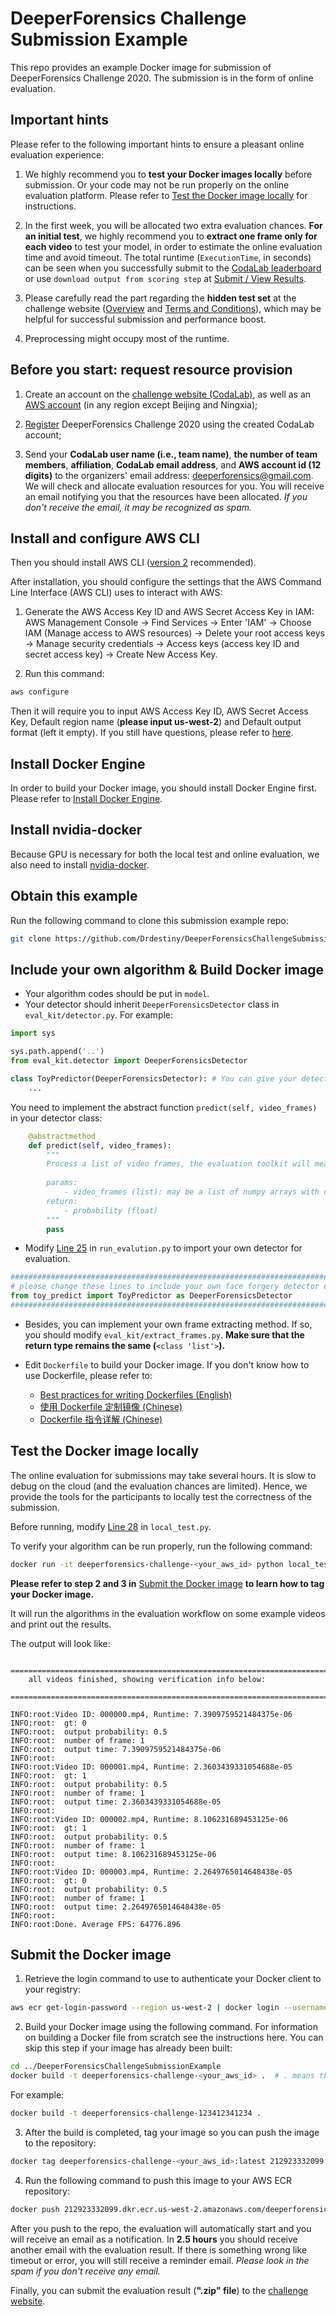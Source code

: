 # DeeperForensics Challenge Submission Example
This repo provides an example Docker image for submission of DeeperForensics Challenge 2020. The submission is in the form of online evaluation.

## Important hints
Please refer to the following important hints to ensure a pleasant online evaluation experience:

1. We highly recommend you to **test your Docker images locally** before submission. Or your code may not be run properly on the online evaluation platform. Please refer to [Test the Docker image locally](#test-the-docker-image-locally) for instructions.

2. In the first week, you will be allocated two extra evaluation chances. **For an initial test**, we highly recommend you to **extract one frame only for each video** to test your model, in order to estimate the online evaluation time and avoid timeout. The total runtime (`ExecutionTime`, in seconds) can be seen when you successfully submit to the [CodaLab leaderboard](https://competitions.codalab.org/competitions/25228#results) or use `download output from scoring step` at [Submit / View Results](https://competitions.codalab.org/competitions/25228#participate-submit_results).

3. Please carefully read the part regarding the **hidden test set** at the challenge website ([Overview](https://competitions.codalab.org/competitions/25228#learn_the_details-overview) and [Terms and Conditions](https://competitions.codalab.org/competitions/25228#learn_the_details-terms_and_conditions)), which may be helpful for successful submission and performance boost.

4. Preprocessing might occupy most of the runtime.

## Before you start: request resource provision

1. Create an account on the [challenge website (CodaLab)](https://competitions.codalab.org/competitions/25228), as well as an [AWS account](https://aws.amazon.com/account/) (in any region except Beijing and Ningxia);

2. [Register](https://competitions.codalab.org/competitions/25228#participate) DeeperForensics Challenge 2020 using the created CodaLab account;

3. Send your **CodaLab user name (i.e., team name)**, **the number of team members**, **affiliation**, **CodaLab email address**, and **AWS account id (12 digits)** to the organizers' email address: [deeperforensics@gmail.com](mailto:deeperforensics@gmail.com). We will check and allocate evaluation resources for you. You will receive an email notifying you that the resources have been allocated. *If you don't receive the email, it may be recognized as spam.*

## Install and configure AWS CLI
Then you should install AWS CLI ([version 2](https://docs.aws.amazon.com/cli/latest/userguide/install-cliv2.html) recommended).

After installation, you should configure the settings that the AWS Command Line Interface (AWS CLI) uses to interact with AWS:

1. Generate the AWS Access Key ID and AWS Secret Access Key in IAM: AWS Management Console -> Find Services -> Enter 'IAM' -> Choose IAM (Manage access to AWS resources) -> Delete your root access keys -> Manage security credentials -> Access keys (access key ID and secret access key) -> Create New Access Key.

2. Run this command:
```bash
aws configure
```
Then it will require you to input AWS Access Key ID, AWS Secret Access Key, Default region name (**please input us-west-2**) and Default output format (left it empty).
If you still have questions, please refer to [here](https://docs.aws.amazon.com/cli/latest/userguide/cli-configure-quickstart.html).

## Install Docker Engine
In order to build your Docker image, you should install Docker Engine first. Please refer to [Install Docker Engine](https://docs.docker.com/engine/install/).

## Install nvidia-docker
Because GPU is necessary for both the local test and online evaluation, we also need to install [nvidia-docker](https://github.com/NVIDIA/nvidia-docker).

## Obtain this example

Run the following command to clone this submission example repo:

```bash
git clone https://github.com/Drdestiny/DeeperForensicsChallengeSubmissionExample.git
```

## Include your own algorithm & Build Docker image

- Your algorithm codes should be put in `model`.
- Your detector should inherit `DeeperForensicsDetector` class in `eval_kit/detector.py`. For example:

```python
import sys

sys.path.append('..')
from eval_kit.detector import DeeperForensicsDetector

class ToyPredictor(DeeperForensicsDetector): # You can give your detector any name.
    ...
```
You need to implement the abstract function `predict(self, video_frames)` in your detector class:

```python
    @abstractmethod
    def predict(self, video_frames):
        """
        Process a list of video frames, the evaluation toolkit will measure the runtime of every call to this method.
        
        params:
            - video_frames (list): may be a list of numpy arrays with dtype=np.uint8 representing frames of **one** video
        return:
            - probability (float)
        """
        pass
```

- Modify [Line 25](https://github.com/Drdestiny/DeeperForensicsChallengeSubmissionExample/blob/master/run_evaluation.py#L25) in `run_evalution.py` to import your own detector for evaluation.

```python
########################################################################################################
# please change these lines to include your own face forgery detector extending the eval_kit.detector.DeeperForensicsDetector base class.
from toy_predict import ToyPredictor as DeeperForensicsDetector
########################################################################################################
```

- Besides, you can implement your own frame extracting method. If so, you should modify `eval_kit/extract_frames.py`. **Make sure that the return type remains the same (**`<class 'list'>`**).**

- Edit `Dockerfile` to build your Docker image. If you don't know how to use Dockerfile, please refer to:
  -  [Best practices for writing Dockerfiles (English)](https://docs.docker.com/develop/develop-images/dockerfile_best-practices/#dockerfile-instructions)
  -  [使用 Dockerfile 定制镜像 (Chinese)](https://yeasy.gitbook.io/docker_practice/image/build)
  -  [Dockerfile 指令详解 (Chinese)](https://yeasy.gitbook.io/docker_practice/image/dockerfile)

## Test the Docker image locally

The online evaluation for submissions may take several hours. It is slow to debug on the cloud (and the evaluation chances are limited). Hence, we provide the tools for the participants to locally test the correctness of the submission.

Before running, modify [Line 28](https://github.com/Drdestiny/DeeperForensicsChallengeSubmissionExample/blob/master/local_test.py#L28) in `local_test.py`.

To verify your algorithm can be run properly, run the following command:

```bash
docker run -it deeperforensics-challenge-<your_aws_id> python local_test.py
```

**Please refer to step 2 and 3 in** [Submit the Docker image](#submit-the-docker-image) **to learn how to tag your Docker image.**

It will run the algorithms in the evaluation workflow on some example videos and print out the results.

The output will look like:

```
    ================================================================================
    all videos finished, showing verification info below:
    ================================================================================
    
INFO:root:Video ID: 000000.mp4, Runtime: 7.3909759521484375e-06
INFO:root:	gt: 0
INFO:root:	output probability: 0.5
INFO:root:	number of frame: 1
INFO:root:	output time: 7.3909759521484375e-06
INFO:root: 
INFO:root:Video ID: 000001.mp4, Runtime: 2.3603439331054688e-05
INFO:root:	gt: 1
INFO:root:	output probability: 0.5
INFO:root:	number of frame: 1
INFO:root:	output time: 2.3603439331054688e-05
INFO:root: 
INFO:root:Video ID: 000002.mp4, Runtime: 8.106231689453125e-06
INFO:root:	gt: 1
INFO:root:	output probability: 0.5
INFO:root:	number of frame: 1
INFO:root:	output time: 8.106231689453125e-06
INFO:root: 
INFO:root:Video ID: 000003.mp4, Runtime: 2.2649765014648438e-05
INFO:root:	gt: 0
INFO:root:	output probability: 0.5
INFO:root:	number of frame: 1
INFO:root:	output time: 2.2649765014648438e-05
INFO:root: 
INFO:root:Done. Average FPS: 64776.896
```

## Submit the Docker image

1. Retrieve the login command to use to authenticate your Docker client to your registry:

```bash
aws ecr get-login-password --region us-west-2 | docker login --username AWS --password-stdin 212923332099.dkr.ecr.us-west-2.amazonaws.com
```

2. Build your Docker image using the following command. For information on building a Docker file from scratch see the instructions here. You can skip this step if your image has already been built:

```bash
cd ../DeeperForensicsChallengeSubmissionExample
docker build -t deeperforensics-challenge-<your_aws_id> .  # . means the current path. Please don't lose it.
```

For example:

```bash
docker build -t deeperforensics-challenge-123412341234 . 
```

3. After the build is completed, tag your image so you can push the image to the repository:

```bash
docker tag deeperforensics-challenge-<your_aws_id>:latest 212923332099.dkr.ecr.us-west-2.amazonaws.com/deeperforensics-challenge-<your_aws_id>:latest
```

4. Run the following command to push this image to your AWS ECR repository:

```bash
docker push 212923332099.dkr.ecr.us-west-2.amazonaws.com/deeperforensics-challenge-<your_aws_id>:latest
```

After you push to the repo, the evaluation will automatically start and you will receive an email as a notification. In **2.5 hours** you should receive another email with the evaluation result. If there is something wrong like timeout or error, you will still receive a reminder email. *Please look in the spam if you don't receive any email.*

Finally, you can submit the evaluation result (**".zip" file**) to the [challenge website](https://competitions.codalab.org/competitions/25228).
